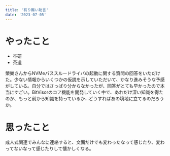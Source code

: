 ```yaml
---
title: '有り難い助言'
date: '2023-07-05'
---
```


# やったこと

- 卒研
- 茶道

榮樂さんからNVMeパススルードライバの起動に関する質問の回答をいただけた。少ない情報からいくつかの仮説を示していただいて、かなり進みそうな予感がしている。自分ではさっぱり分からなかったが、回答がとても早かったので本当にすごい。BitVisorのコア機能を開発していく中で、あれだけ深い知識を得たのか、もっと前から知識を持っているか…どうすればあの境地に立てるのだろうか。


# 思ったこと


成人式関連でみんなに連絡すると、文面だけでも変わったなって感じたり、変わってないなって感じたりして懐かしくなる。

